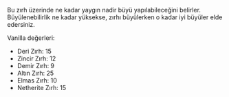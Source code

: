 Bu zırh üzerinde ne kadar yaygın nadir büyü yapılabileceğini belirler. Büyülenebilirlik ne kadar yüksekse, zırhı büyülerken o kadar iyi büyüler elde edersiniz.

Vanilla değerleri:

* Deri Zırh: 15
* Zincir Zırh: 12
* Demir Zırh: 9
* Altın Zırh: 25
* Elmas Zırh: 10
* Netherite Zırh: 15